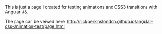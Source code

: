 
This is just a page I created for testing animations and CSS3 transitions with Angular JS.

The page can be veiwed here: http://nickperkinslondon.github.io/angular-css-animation-test/page.html
